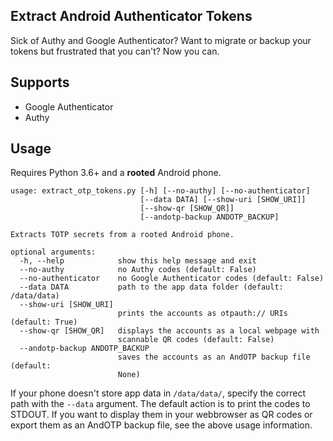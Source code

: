 ## Extract Android Authenticator Tokens

Sick of Authy and Google Authenticator? Want to migrate or backup your tokens but frustrated that you can't? Now you can.

## Supports

 - Google Authenticator
 - Authy

## Usage

Requires Python 3.6+ and a **rooted** Android phone.

    usage: extract_otp_tokens.py [-h] [--no-authy] [--no-authenticator]
                                 [--data DATA] [--show-uri [SHOW_URI]]
                                 [--show-qr [SHOW_QR]]
                                 [--andotp-backup ANDOTP_BACKUP]

    Extracts TOTP secrets from a rooted Android phone.

    optional arguments:
      -h, --help            show this help message and exit
      --no-authy            no Authy codes (default: False)
      --no-authenticator    no Google Authenticator codes (default: False)
      --data DATA           path to the app data folder (default: /data/data)
      --show-uri [SHOW_URI]
                            prints the accounts as otpauth:// URIs (default: True)
      --show-qr [SHOW_QR]   displays the accounts as a local webpage with
                            scannable QR codes (default: False)
      --andotp-backup ANDOTP_BACKUP
                            saves the accounts as an AndOTP backup file (default:
                            None)

If your phone doesn't store app data in `/data/data/`, specify the correct path with the `--data` argument. The default action is to print the codes to STDOUT. If you want to display them in your webbrowser as QR codes or export them as an AndOTP backup file, see the above usage information.